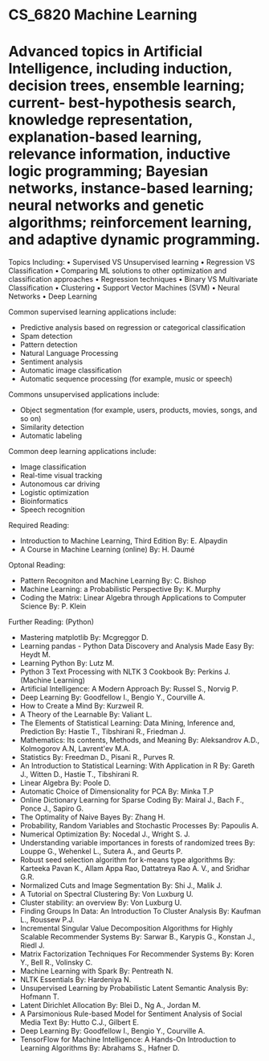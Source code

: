 # CS_6820 Machine Learning
# Advanced topics in Artificial Intelligence, including induction, decision trees, ensemble learning; current- best-hypothesis search, knowledge representation, explanation-based learning, relevance information, inductive logic programming; Bayesian networks, instance-based learning; neural networks and genetic algorithms; reinforcement learning, and adaptive dynamic programming.

Topics Including:
•  Supervised VS Unsupervised learning
•  Regression VS Classification
•  Comparing ML solutions to other optimization and classification approaches
•  Regression techniques
•  Binary VS Multivariate Classification
•  Clustering
•  Support Vector Machines (SVM)
•  Neural Networks
•  Deep Learning

Common supervised learning applications include:
- Predictive analysis based on regression or categorical classification
- Spam detection
- Pattern detection
- Natural Language Processing
- Sentiment analysis
- Automatic image classification
- Automatic sequence processing (for example, music or speech)

Commons unsupervised applications include:
- Object segmentation (for example, users, products, movies, songs, and so on)
- Similarity detection
- Automatic labeling

Common deep learning applications include:
- Image classification
- Real-time visual tracking
- Autonomous car driving
- Logistic optimization
- Bioinformatics
- Speech recognition



Required Reading:
- Introduction to Machine Learning, Third Edition By: E. Alpaydin
- A Course in Machine Learning (online) By: H. Daumé

Optonal Reading:
- Pattern Recogniton and Machine Learning By: C. Bishop
- Machine Learning: a Probabilistic Perspective By: K. Murphy
- Coding the Matrix: Linear Algebra through Applications to Computer Science By: P. Klein

Further Reading:
(Python)
- Mastering matplotlib By: Mcgreggor D.
- Learning pandas - Python Data Discovery and Analysis Made Easy By: Heydt M.
- Learning Python By: Lutz M.
- Python 3 Text Processing with NLTK 3 Cookbook By: Perkins J.
(Machine Learning)
- Artificial Intelligence: A Modern Approach By: Russel S., Norvig P.
- Deep Learning By: Goodfellow I., Bengio Y., Courville A.
- How to Create a Mind By: Kurzweil R.
- A Theory of the Learnable By: Valiant L.
- The Elements of Statistical Learning: Data Mining, Inference and, Prediction By: Hastie T., Tibshirani R., Friedman J.
- Mathematics: Its contents, Methods, and Meaning By: Aleksandrov A.D., Kolmogorov A.N, Lavrent'ev M.A.
- Statistics By: Freedman D., Pisani R., Purves R.
- An Introduction to Statistical Learning: With Application in R By: Gareth J., Witten D., Hastie T., Tibshirani R.
- Linear Algebra By: Poole D.
- Automatic Choice of Dimensionality for PCA By: Minka T.P
- Online Dictionary Learning for Sparse Coding By: Mairal J., Bach F., Ponce J., Sapiro G.
- The Optimality of Naive Bayes By: Zhang H.
- Probability, Random Variables and Stochastic Processes By: Papoulis A.
- Numerical Optimization By: Nocedal J., Wright S. J.
- Understanding variable importances in forests of randomized trees By: Louppe G., Wehenkel L., Sutera A., and Geurts P.
- Robust seed selection algorithm for k-means type algorithms By: Karteeka Pavan K., Allam Appa Rao, Dattatreya Rao A. V., and Sridhar G.R.
- Normalized Cuts and Image Segmentation By: Shi J., Malik J.
- A Tutorial on Spectral Clustering By: Von Luxburg U.
- Cluster stability: an overview By: Von Luxburg U.
- Finding Groups In Data: An Introduction To Cluster Analysis By: Kaufman L., Roussew P.J.
- Incremental Singular Value Decomposition Algorithms for Highly Scalable Recommender Systems By: Sarwar B., Karypis G., Konstan J., Riedl J.
- Matrix Factorization Techniques For Recommender Systems By: Koren Y., Bell R., Volinsky C.
- Machine Learning with Spark By: Pentreath N.
- NLTK Essentials By: Hardeniya N.
- Unsupervised Learning by Probabilistic Latent Semantic Analysis By: Hofmann T.
- Latent Dirichlet Allocation By: Blei D., Ng A., Jordan M.
- A Parsimonious Rule-based Model for Sentiment Analysis of Social Media Text By: Hutto C.J., Gilbert E.
- Deep Learning By: Goodfellow I., Bengio Y., Courville A.
- TensorFlow for Machine Intelligence: A Hands-On Introduction to Learning Algorithms By: Abrahams S., Hafner D.


 

